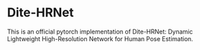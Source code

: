 # Dite-HRNet
This is an official pytorch implementation of Dite-HRNet: Dynamic Lightweight High-Resolution Network for Human Pose Estimation. 
